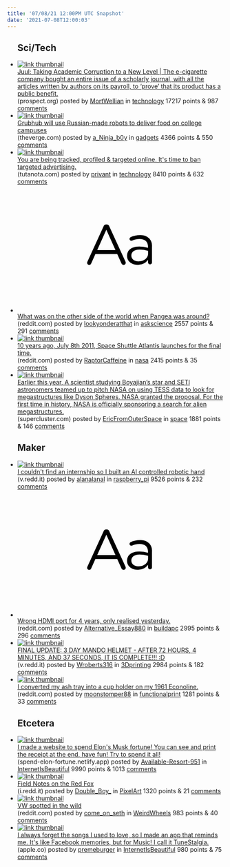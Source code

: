 ```yaml
---
title: '07/08/21 12:00PM UTC Snapshot'
date: '2021-07-08T12:00:03'
---
```

<ul>
<h2>Sci/Tech</h2>

<li><a href='https://prospect.org/health/juul-taking-academic-corruption-to-new-level/'><img src='https://a.thumbs.redditmedia.com/puhPFYVgdWtpLwlKOIm3QTSftv5cwy5vyGmy756l_J8.jpg' alt='link thumbnail'></a><div><div class='linkTitle'><a href='https://prospect.org/health/juul-taking-academic-corruption-to-new-level/'>Juul: Taking Academic Corruption to a New Level | The e-cigarette company bought an entire issue of a scholarly journal, with all the articles written by authors on its payroll, to ‘prove’ that its product has a public benefit.</a></div>(prospect.org) posted by <a href='https://www.reddit.com/user/MortWellian'>MortWellian</a> in <a href='https://www.reddit.com/r/technology'>technology</a> 17217 points & 987 <a href='https://www.reddit.com/r/technology/comments/ofw9eh/juul_taking_academic_corruption_to_a_new_level/'>comments</a></div></li>

<li><a href='https://www.theverge.com/2021/7/7/22566652/grubhub-delivery-robot-yandex-college-campus-autonomous'><img src='https://b.thumbs.redditmedia.com/eDQKH1Heai-A002HguQW1DfJ_Wu4tzieE9vY32Lk-aM.jpg' alt='link thumbnail'></a><div><div class='linkTitle'><a href='https://www.theverge.com/2021/7/7/22566652/grubhub-delivery-robot-yandex-college-campus-autonomous'>Grubhub will use Russian-made robots to deliver food on college campuses</a></div>(theverge.com) posted by <a href='https://www.reddit.com/user/a_Ninja_b0y'>a_Ninja_b0y</a> in <a href='https://www.reddit.com/r/gadgets'>gadgets</a> 4366 points & 550 <a href='https://www.reddit.com/r/gadgets/comments/ofmvia/grubhub_will_use_russianmade_robots_to_deliver/'>comments</a></div></li>

<li><a href='https://tutanota.com/blog/posts/ban-targetedads'><img src='https://b.thumbs.redditmedia.com/Vet_jGIVQFRgB-Oy8ZOcsdKFzoAdy9xyriImRiF9JTA.jpg' alt='link thumbnail'></a><div><div class='linkTitle'><a href='https://tutanota.com/blog/posts/ban-targetedads'>You are being tracked, profiled &amp; targeted online. It's time to ban targeted advertising.</a></div>(tutanota.com) posted by <a href='https://www.reddit.com/user/privant'>privant</a> in <a href='https://www.reddit.com/r/technology'>technology</a> 8410 points & 632 <a href='https://www.reddit.com/r/technology/comments/ofimmd/you_are_being_tracked_profiled_targeted_online/'>comments</a></div></li>

<li><a href='https://www.reddit.com/r/askscience/comments/ofuvyu/what_was_on_the_other_side_of_the_world_when/'><svg version='1.1' viewBox='-34 -12 104 64' preserveAspectRatio='xMidYMid slice' xmlns='http://www.w3.org/2000/svg' xmlns:xlink='http://www.w3.org/1999/xlink'>
    <title>text link thumbnail</title>
    <path d='M12.19,8.84a1.45,1.45,0,0,0-1.4-1h-.12a1.46,1.46,0,0,0-1.42,1L1.14,26.56a1.29,1.29,0,0,0-.14.59,1,1,0,0,0,1,1,1.12,1.12,0,0,0,1.08-.77l2.08-4.65h11l2.08,4.59a1.24,1.24,0,0,0,1.12.83,1.08,1.08,0,0,0,1.08-1.08,1.64,1.64,0,0,0-.14-.57ZM6.08,20.71l4.59-10.22,4.6,10.22Z'>
    </path>
    <path d='M32.24,14.78A6.35,6.35,0,0,0,27.6,13.2a11.36,11.36,0,0,0-4.7,1,1,1,0,0,0-.58.89,1,1,0,0,0,.94.92,1.23,1.23,0,0,0,.39-.08,8.87,8.87,0,0,1,3.72-.81c2.7,0,4.28,1.33,4.28,3.92v.5a15.29,15.29,0,0,0-4.42-.61c-3.64,0-6.14,1.61-6.14,4.64v.05c0,2.95,2.7,4.48,5.37,4.48a6.29,6.29,0,0,0,5.19-2.48V26.9a1,1,0,0,0,1,1,1,1,0,0,0,1-1.06V19A5.71,5.71,0,0,0,32.24,14.78Zm-.56,7.7c0,2.28-2.17,3.89-4.81,3.89-1.94,0-3.61-1.06-3.61-2.86v-.06c0-1.8,1.5-3,4.2-3a15.2,15.2,0,0,1,4.22.61Z'>
    </path>
    </svg></a><div><div class='linkTitle'><a href='https://www.reddit.com/r/askscience/comments/ofuvyu/what_was_on_the_other_side_of_the_world_when/'>What was on the other side of the world when Pangea was around?</a></div>(reddit.com) posted by <a href='https://www.reddit.com/user/lookyonderatthat'>lookyonderatthat</a> in <a href='https://www.reddit.com/r/askscience'>askscience</a> 2557 points & 291 <a href='https://www.reddit.com/r/askscience/comments/ofuvyu/what_was_on_the_other_side_of_the_world_when/'>comments</a></div></li>

<li><a href='https://www.reddit.com/gallery/ofp2iw'><img src='https://b.thumbs.redditmedia.com/zjrf1jpxsq_m7cCrCGBiYLpXl3nwmpHc6o-V9XwH8xs.jpg' alt='link thumbnail'></a><div><div class='linkTitle'><a href='https://www.reddit.com/gallery/ofp2iw'>10 years ago, July 8th 2011, Space Shuttle Atlantis launches for the final time.</a></div>(reddit.com) posted by <a href='https://www.reddit.com/user/RaptorCaffeine'>RaptorCaffeine</a> in <a href='https://www.reddit.com/r/nasa'>nasa</a> 2415 points & 35 <a href='https://www.reddit.com/r/nasa/comments/ofp2iw/10_years_ago_july_8th_2011_space_shuttle_atlantis/'>comments</a></div></li>

<li><a href='https://www.supercluster.com/editorial/nasa-is-supporting-the-search-for-alien-megastructures'><img src='https://b.thumbs.redditmedia.com/gMs7WyEX08vMG0FFvlks3DMDdy0wVgyoPkFylTiOnPU.jpg' alt='link thumbnail'></a><div><div class='linkTitle'><a href='https://www.supercluster.com/editorial/nasa-is-supporting-the-search-for-alien-megastructures'>Earlier this year, A scientist studying Boyajian’s star and SETI astronomers teamed up to pitch NASA on using TESS data to look for megastructures like Dyson Spheres. NASA granted the proposal. For the first time in history, NASA is officially sponsoring a search for alien megastructures.</a></div>(supercluster.com) posted by <a href='https://www.reddit.com/user/EricFromOuterSpace'>EricFromOuterSpace</a> in <a href='https://www.reddit.com/r/space'>space</a> 1881 points & 146 <a href='https://www.reddit.com/r/space/comments/ofmv3b/earlier_this_year_a_scientist_studying_boyajians/'>comments</a></div></li>

<h2>Maker</h2>

<li><a href='https://v.redd.it/uz8akmcqiw971'><img src='https://b.thumbs.redditmedia.com/XBGLktXzhAT0iV-lwxXeiThxaBAHaBgI28Q2d8zdFbQ.jpg' alt='link thumbnail'></a><div><div class='linkTitle'><a href='https://v.redd.it/uz8akmcqiw971'>I couldn't find an internship so I built an AI controlled robotic hand</a></div>(v.redd.it) posted by <a href='https://www.reddit.com/user/alanalanal'>alanalanal</a> in <a href='https://www.reddit.com/r/raspberry_pi'>raspberry_pi</a> 9526 points & 232 <a href='https://www.reddit.com/r/raspberry_pi/comments/ofy5mx/i_couldnt_find_an_internship_so_i_built_an_ai/'>comments</a></div></li>

<li><a href='https://www.reddit.com/r/buildapc/comments/oftwe3/wrong_hdmi_port_for_4_years_only_realised/'><svg version='1.1' viewBox='-34 -12 104 64' preserveAspectRatio='xMidYMid slice' xmlns='http://www.w3.org/2000/svg' xmlns:xlink='http://www.w3.org/1999/xlink'>
    <title>text link thumbnail</title>
    <path d='M12.19,8.84a1.45,1.45,0,0,0-1.4-1h-.12a1.46,1.46,0,0,0-1.42,1L1.14,26.56a1.29,1.29,0,0,0-.14.59,1,1,0,0,0,1,1,1.12,1.12,0,0,0,1.08-.77l2.08-4.65h11l2.08,4.59a1.24,1.24,0,0,0,1.12.83,1.08,1.08,0,0,0,1.08-1.08,1.64,1.64,0,0,0-.14-.57ZM6.08,20.71l4.59-10.22,4.6,10.22Z'>
    </path>
    <path d='M32.24,14.78A6.35,6.35,0,0,0,27.6,13.2a11.36,11.36,0,0,0-4.7,1,1,1,0,0,0-.58.89,1,1,0,0,0,.94.92,1.23,1.23,0,0,0,.39-.08,8.87,8.87,0,0,1,3.72-.81c2.7,0,4.28,1.33,4.28,3.92v.5a15.29,15.29,0,0,0-4.42-.61c-3.64,0-6.14,1.61-6.14,4.64v.05c0,2.95,2.7,4.48,5.37,4.48a6.29,6.29,0,0,0,5.19-2.48V26.9a1,1,0,0,0,1,1,1,1,0,0,0,1-1.06V19A5.71,5.71,0,0,0,32.24,14.78Zm-.56,7.7c0,2.28-2.17,3.89-4.81,3.89-1.94,0-3.61-1.06-3.61-2.86v-.06c0-1.8,1.5-3,4.2-3a15.2,15.2,0,0,1,4.22.61Z'>
    </path>
    </svg></a><div><div class='linkTitle'><a href='https://www.reddit.com/r/buildapc/comments/oftwe3/wrong_hdmi_port_for_4_years_only_realised/'>Wrong HDMI port for 4 years, only realised yesterday.</a></div>(reddit.com) posted by <a href='https://www.reddit.com/user/Alternative_Essay880'>Alternative_Essay880</a> in <a href='https://www.reddit.com/r/buildapc'>buildapc</a> 2995 points & 296 <a href='https://www.reddit.com/r/buildapc/comments/oftwe3/wrong_hdmi_port_for_4_years_only_realised/'>comments</a></div></li>

<li><a href='https://v.redd.it/nn7on5s8hu971'><img src='https://b.thumbs.redditmedia.com/D-YJzT_FxvGqHtZPzcjnCaiByCMQSLiDjpOzdR1J_8E.jpg' alt='link thumbnail'></a><div><div class='linkTitle'><a href='https://v.redd.it/nn7on5s8hu971'>FINAL UPDATE: 3 DAY MANDO HELMET - AFTER 72 HOURS, 4 MINUTES, AND 37 SECONDS, IT IS COMPLETE!!! :D</a></div>(v.redd.it) posted by <a href='https://www.reddit.com/user/Wroberts316'>Wroberts316</a> in <a href='https://www.reddit.com/r/3Dprinting'>3Dprinting</a> 2984 points & 182 <a href='https://www.reddit.com/r/3Dprinting/comments/ofqjt1/final_update_3_day_mando_helmet_after_72_hours_4/'>comments</a></div></li>

<li><a href='https://www.reddit.com/gallery/ofnxj3'><img src='https://b.thumbs.redditmedia.com/GCegVKU9ixQ8JwmBNHPG3uPTdG3Kgr2pZLOTiupNxxc.jpg' alt='link thumbnail'></a><div><div class='linkTitle'><a href='https://www.reddit.com/gallery/ofnxj3'>I converted my ash tray into a cup holder on my 1961 Econoline.</a></div>(reddit.com) posted by <a href='https://www.reddit.com/user/moonstomper88'>moonstomper88</a> in <a href='https://www.reddit.com/r/functionalprint'>functionalprint</a> 1281 points & 33 <a href='https://www.reddit.com/r/functionalprint/comments/ofnxj3/i_converted_my_ash_tray_into_a_cup_holder_on_my/'>comments</a></div></li>

<h2>Etcetera</h2>

<li><a href='https://spend-elon-fortune.netlify.app/'><img src='https://b.thumbs.redditmedia.com/jfZRMxnt8PXnEHCbo8hIcdZ1ZuPDnA0-CqcrBWPti5E.jpg' alt='link thumbnail'></a><div><div class='linkTitle'><a href='https://spend-elon-fortune.netlify.app/'>I made a website to spend Elon's Musk fortune! You can see and print the receipt at the end, have fun! Try to spend it all!</a></div>(spend-elon-fortune.netlify.app) posted by <a href='https://www.reddit.com/user/Available-Resort-951'>Available-Resort-951</a> in <a href='https://www.reddit.com/r/InternetIsBeautiful'>InternetIsBeautiful</a> 9990 points & 1013 <a href='https://www.reddit.com/r/InternetIsBeautiful/comments/ofserq/i_made_a_website_to_spend_elons_musk_fortune_you/'>comments</a></div></li>

<li><a href='https://i.redd.it/1x1jds63xs971.png'><img src='https://a.thumbs.redditmedia.com/RBvpjBODRhG1_CWWEn05P5jo2U011mDp2iReyqIegm0.jpg' alt='link thumbnail'></a><div><div class='linkTitle'><a href='https://i.redd.it/1x1jds63xs971.png'>Field Notes on the Red Fox</a></div>(i.redd.it) posted by <a href='https://www.reddit.com/user/Double_Boy_'>Double_Boy_</a> in <a href='https://www.reddit.com/r/PixelArt'>PixelArt</a> 1320 points & 21 <a href='https://www.reddit.com/r/PixelArt/comments/ofk2ad/field_notes_on_the_red_fox/'>comments</a></div></li>

<li><a href='https://www.reddit.com/gallery/ofmsht'><img src='https://b.thumbs.redditmedia.com/h4jpBEO5AsouReU7fA2XEY-j5pcxmhDAPgAYDeiq9TY.jpg' alt='link thumbnail'></a><div><div class='linkTitle'><a href='https://www.reddit.com/gallery/ofmsht'>VW spotted in the wild</a></div>(reddit.com) posted by <a href='https://www.reddit.com/user/come_on_seth'>come_on_seth</a> in <a href='https://www.reddit.com/r/WeirdWheels'>WeirdWheels</a> 983 points & 40 <a href='https://www.reddit.com/r/WeirdWheels/comments/ofmsht/vw_spotted_in_the_wild/'>comments</a></div></li>

<li><a href='http://apple.co/3vJAge7'><img src='https://b.thumbs.redditmedia.com/4UJ8ehCzJ-isZwqw4DNBFhPMpYJSfGi2os0eZC28Twg.jpg' alt='link thumbnail'></a><div><div class='linkTitle'><a href='http://apple.co/3vJAge7'>I always forget the songs I used to love, so I made an app that reminds me. It's like Facebook memories, but for Music! I call it TuneStalgia.</a></div>(apple.co) posted by <a href='https://www.reddit.com/user/premeburger'>premeburger</a> in <a href='https://www.reddit.com/r/InternetIsBeautiful'>InternetIsBeautiful</a> 980 points & 75 <a href='https://www.reddit.com/r/InternetIsBeautiful/comments/ofmp7n/i_always_forget_the_songs_i_used_to_love_so_i/'>comments</a></div></li>

</ul>
